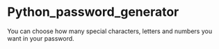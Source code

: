 # Python_password_generator
You can choose how many special characters, letters and numbers you want in your password.
